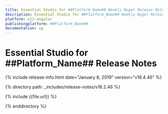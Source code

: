 ```yaml
---
title: Essential Studio for ##Platform_Name## Weekly Nuget Release Release Notes  
description: Essential Studio for ##Platform_Name## Weekly Nuget Release Release Notes  
platform: ej2-angular
publishingplatform: ##Platform_Name##
documentation: ug
---
```


# Essential Studio for  ##Platform_Name##  Release Notes  

{% include release-info.html date="January 8, 2019"   version="v16.4.46"  %} 

{% directory path: _includes/release-notes/v16.2.46 %}

{% include {{file.url}} %}

{% enddirectory %}
